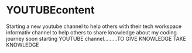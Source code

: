 # YOUTUBEcontent
Starting a new youtube channel to help others with their tech workspace  informativ channel to help others to share knowledge about my coding journey
soon starting YOUTUBE channel.........TO GIVE KNOWLEDGE TAKE KNOWLEDGE 
